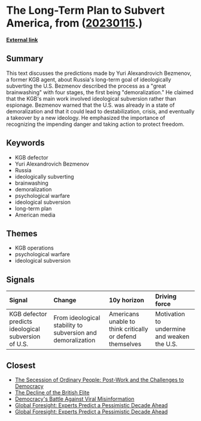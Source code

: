 # __The Long-Term Plan to Subvert America__, from ([20230115](https://kghosh.substack.com/p/20230115).)

__[External link](https://bigthink.com/the-present/yuri-bezmenov/)__



## Summary

This text discusses the predictions made by Yuri Alexandrovich Bezmenov, a former KGB agent, about Russia's long-term goal of ideologically subverting the U.S. Bezmenov described the process as a "great brainwashing" with four stages, the first being "demoralization." He claimed that the KGB's main work involved ideological subversion rather than espionage. Bezmenov warned that the U.S. was already in a state of demoralization and that it could lead to destabilization, crisis, and eventually a takeover by a new ideology. He emphasized the importance of recognizing the impending danger and taking action to protect freedom.

## Keywords

* KGB defector
* Yuri Alexandrovich Bezmenov
* Russia
* ideologically subverting
* brainwashing
* demoralization
* psychological warfare
* ideological subversion
* long-term plan
* American media

## Themes

* KGB operations
* psychological warfare
* ideological subversion

## Signals

| Signal                                               | Change                                                      | 10y horizon                                               | Driving force                               |
|:-----------------------------------------------------|:------------------------------------------------------------|:----------------------------------------------------------|:--------------------------------------------|
| KGB defector predicts ideological subversion of U.S. | From ideological stability to subversion and demoralization | Americans unable to think critically or defend themselves | Motivation to undermine and weaken the U.S. |

## Closest

* [The Secession of Ordinary People: Post-Work and the Challenges to Democracy](43aa6ac3d82bbc19f0d66d5b2bb37897)
* [The Decline of the British Elite](ca555520973a0e8519ff854da1de4d88)
* [Democracy's Battle Against Viral Misinformation](56d1a28746cd95ebaa3d62a4e1f91c3a)
* [Global Foresight: Experts Predict a Pessimistic Decade Ahead](4c1d4c91735e960e46ac534d9a90fc60)
* [Global Foresight: Experts Predict a Pessimistic Decade Ahead](7c5704fc7ced135231421044eed7ec4b)